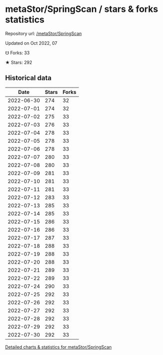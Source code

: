 # metaStor/SpringScan / stars & forks statistics

Repository url: [/metaStor/SpringScan](https://github.com/metaStor/SpringScan)

Updated on Oct 2022, 07

☋ Forks: 33

★ Stars: 292

## Historical data
| Date | Stars | Forks |
|------|-------|-------|
| 2022-06-30 | 274 | 32 | 
| 2022-07-01 | 274 | 32 | 
| 2022-07-02 | 275 | 33 | 
| 2022-07-03 | 276 | 33 | 
| 2022-07-04 | 278 | 33 | 
| 2022-07-05 | 278 | 33 | 
| 2022-07-06 | 278 | 33 | 
| 2022-07-07 | 280 | 33 | 
| 2022-07-08 | 280 | 33 | 
| 2022-07-09 | 281 | 33 | 
| 2022-07-10 | 281 | 33 | 
| 2022-07-11 | 281 | 33 | 
| 2022-07-12 | 283 | 33 | 
| 2022-07-13 | 285 | 33 | 
| 2022-07-14 | 285 | 33 | 
| 2022-07-15 | 286 | 33 | 
| 2022-07-16 | 286 | 33 | 
| 2022-07-17 | 287 | 33 | 
| 2022-07-18 | 288 | 33 | 
| 2022-07-19 | 288 | 33 | 
| 2022-07-20 | 288 | 33 | 
| 2022-07-21 | 289 | 33 | 
| 2022-07-22 | 289 | 33 | 
| 2022-07-24 | 290 | 33 | 
| 2022-07-25 | 292 | 33 | 
| 2022-07-26 | 292 | 33 | 
| 2022-07-27 | 292 | 33 | 
| 2022-07-28 | 292 | 33 | 
| 2022-07-29 | 292 | 33 | 
| 2022-07-30 | 292 | 33 | 


[Detailed charts & statistics for metaStor/SpringScan](https://reviewgithub.com/rep/metaStor/SpringScan)

